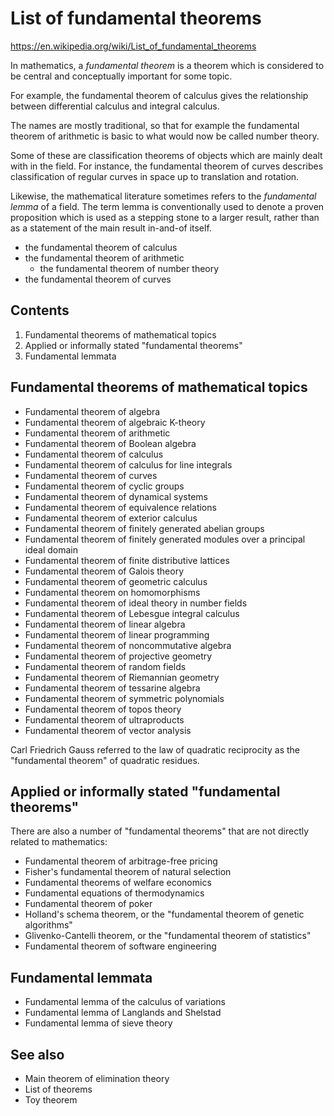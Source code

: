 # List of fundamental theorems

https://en.wikipedia.org/wiki/List_of_fundamental_theorems

In mathematics, a *fundamental theorem* is a theorem which is considered to be central and conceptually important for some topic.

For example, the fundamental theorem of calculus gives the relationship between differential calculus and integral calculus.

The names are mostly traditional, so that for example the fundamental theorem of arithmetic is basic to what would now be called number theory.

Some of these are classification theorems of objects which are mainly dealt with in the field. For instance, the fundamental theorem of curves describes classification of regular curves in space up to translation and rotation.

Likewise, the mathematical literature sometimes refers to the *fundamental lemma* of a field. The term lemma is conventionally used to denote a proven proposition which is used as a stepping stone to a larger result, rather than as a statement of the main result in-and-of itself.

- the fundamental theorem of calculus
- the fundamental theorem of arithmetic
  - the fundamental theorem of number theory
- the fundamental theorem of curves

## Contents
1. Fundamental theorems of mathematical topics
2. Applied or informally stated "fundamental theorems"
3. Fundamental lemmata

## Fundamental theorems of mathematical topics

- Fundamental theorem of algebra
- Fundamental theorem of algebraic K-theory
- Fundamental theorem of arithmetic
- Fundamental theorem of Boolean algebra
- Fundamental theorem of calculus
- Fundamental theorem of calculus for line integrals
- Fundamental theorem of curves
- Fundamental theorem of cyclic groups
- Fundamental theorem of dynamical systems
- Fundamental theorem of equivalence relations
- Fundamental theorem of exterior calculus
- Fundamental theorem of finitely generated abelian groups
- Fundamental theorem of finitely generated modules over a principal ideal domain
- Fundamental theorem of finite distributive lattices
- Fundamental theorem of Galois theory
- Fundamental theorem of geometric calculus
- Fundamental theorem on homomorphisms
- Fundamental theorem of ideal theory in number fields
- Fundamental theorem of Lebesgue integral calculus
- Fundamental theorem of linear algebra
- Fundamental theorem of linear programming
- Fundamental theorem of noncommutative algebra
- Fundamental theorem of projective geometry
- Fundamental theorem of random fields
- Fundamental theorem of Riemannian geometry
- Fundamental theorem of tessarine algebra
- Fundamental theorem of symmetric polynomials
- Fundamental theorem of topos theory
- Fundamental theorem of ultraproducts
- Fundamental theorem of vector analysis

Carl Friedrich Gauss referred to the law of quadratic reciprocity as the "fundamental theorem" of quadratic residues.

## Applied or informally stated "fundamental theorems"

There are also a number of "fundamental theorems" that are not directly related to mathematics:

- Fundamental theorem of arbitrage-free pricing
- Fisher's fundamental theorem of natural selection
- Fundamental theorems of welfare economics
- Fundamental equations of thermodynamics
- Fundamental theorem of poker
- Holland's schema theorem, or the "fundamental theorem of genetic algorithms"
- Glivenko-Cantelli theorem, or the "fundamental theorem of statistics"
- Fundamental theorem of software engineering

## Fundamental lemmata
- Fundamental lemma of the calculus of variations
- Fundamental lemma of Langlands and Shelstad
- Fundamental lemma of sieve theory

## See also
- Main theorem of elimination theory
- List of theorems
- Toy theorem
